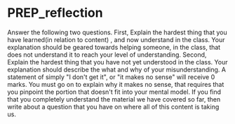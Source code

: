 # PREP_reflection
Answer the following two questions.  First, Explain the hardest thing that you have learned(in relation to content) , and now understand in the class. Your explanation should be geared towards helping someone, in the class, that does not understand it to reach your level of understanding.  Second, Explain the hardest thing that you have not yet understood in the class. Your explanation should describe the what and why of your misunderstanding. A statement of simply "I don't get it", or "it makes no sense" will receive 0 marks. You must go on to explain why it makes no sense, that requires that you pinpoint the portion that doesn't fit into your mental model. If you find that you completely understand the material we have covered so far, then write about a question that you have on where all of this content is taking us.
